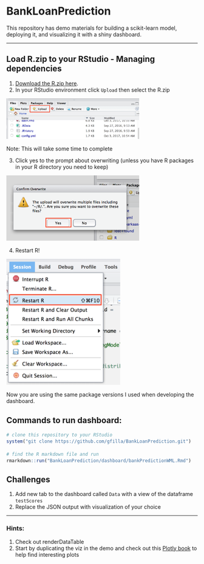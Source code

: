 # BankLoanPrediction
This repository has demo materials for building a scikit-learn model, deploying it, and visualizing it with a shiny dashboard.

---

## Load R.zip to your RStudio - Managing dependencies

1. [Download the R.zip here](https://ibm.box.com/shared/static/fd8vgznfuv3x6rrx65vnxh4sj2chd7la.zip).
2. In your RStudio environment click `Upload`  then select the R.zip
<img src="https://github.com/gfilla/BankLoanPrediction/blob/master/img/upload.png" width= 350>

Note: This will take some time to complete

3. Click yes to the prompt about overwriting (unless you have R packages in your R directory you need to keep)

<img src="https://github.com/gfilla/BankLoanPrediction/blob/master/img/yes.png" width= 350>

4. Restart R!
<img src="https://github.com/gfilla/BankLoanPrediction/blob/master/img/restart.png" width= 300>


Now you are using the same package versions I used when developing the dashboard.

## Commands to run dashboard:

```r
# clone this repository to your RStudio
system("git clone https://github.com/gfilla/BankLoanPrediction.git")

# find the R markdown file and run
rmarkdown::run("BankLoanPrediction/dashboard/bankPredictionWML.Rmd")

```

## Challenges

1. Add new tab to the dashboard called `Data` with a view of the dataframe `testScores`
2. Replace the JSON output with visualization of your choice

---

### Hints:

1. Check out renderDataTable
2. Start by duplicating the viz in the demo and check out this [Plotly book](https://plotly-book.cpsievert.me/) to help find interesting plots
